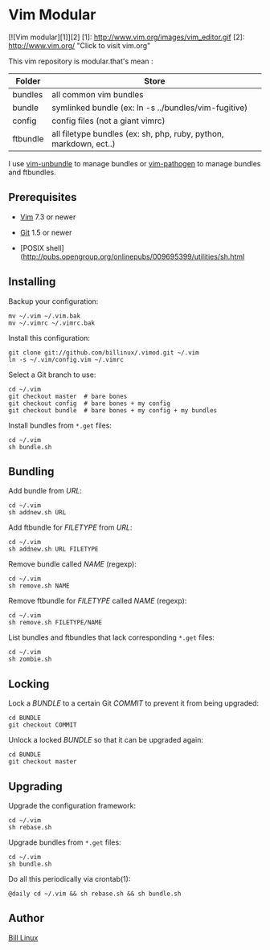 # Vim Modular

[![Vim modular][1]][2]
[1]: http://www.vim.org/images/vim_editor.gif
[2]: http://www.vim.org/ "Click to visit vim.org"

This vim repository is modular.that's mean :

| Folder   | Store                                                                |
| ------   | -------------------------------------------------------------------- |
| bundles  | all common vim bundles                                               |
| bundle   | symlinked bundle (ex: ln -s ../bundles/vim-fugitive)                 |
| config   | config files (not a giant vimrc)                                     |
| ftbundle | all filetype bundles (ex: sh, php, ruby, python, markdown, ect..)    |

I use [vim-unbundle](https://github.com/sunaku/vim-unbundle) to manage bundles
or [vim-pathogen](https://github.com/tpope/vim-pathogen) to manage bundles and ftbundles.

## Prerequisites

* [Vim](http://www.vim.org/) 7.3 or newer

* [Git](http://git-scm.com/) 1.5 or newer

* [POSIX shell](http://pubs.opengroup.org/onlinepubs/009695399/utilities/sh.html

[Unbundle]: https://github.com/sunaku/vim-unbundle

## Installing

Backup your configuration:

    mv ~/.vim ~/.vim.bak
    mv ~/.vimrc ~/.vimrc.bak

Install this configuration:

    git clone git://github.com/billinux/.vimod.git ~/.vim
    ln -s ~/.vim/config.vim ~/.vimrc

Select a Git branch to use:

    cd ~/.vim
    git checkout master  # bare bones
    git checkout config  # bare bones + my config
    git checkout bundle  # bare bones + my config + my bundles

Install bundles from `*.get` files:

    cd ~/.vim
    sh bundle.sh

## Bundling

Add bundle from *URL*:

    cd ~/.vim
    sh addnew.sh URL

Add ftbundle for *FILETYPE* from *URL*:

    cd ~/.vim
    sh addnew.sh URL FILETYPE

Remove bundle called *NAME* (regexp):

    cd ~/.vim
    sh remove.sh NAME

Remove ftbundle for *FILETYPE* called *NAME* (regexp):

    cd ~/.vim
    sh remove.sh FILETYPE/NAME

List bundles and ftbundles that lack corresponding `*.get` files:

    cd ~/.vim
    sh zombie.sh

## Locking

Lock a *BUNDLE* to a certain Git *COMMIT* to prevent it from being upgraded:

    cd BUNDLE
    git checkout COMMIT

Unlock a locked *BUNDLE* so that it can be upgraded again:

    cd BUNDLE
    git checkout master

## Upgrading

Upgrade the configuration framework:

    cd ~/.vim
    sh rebase.sh

Upgrade bundles from `*.get` files:

    cd ~/.vim
    sh bundle.sh

Do all this periodically via crontab(1):

    @daily cd ~/.vim && sh rebase.sh && sh bundle.sh

## Author
[Bill Linux](mailto:bill.linux@laposte.net)


